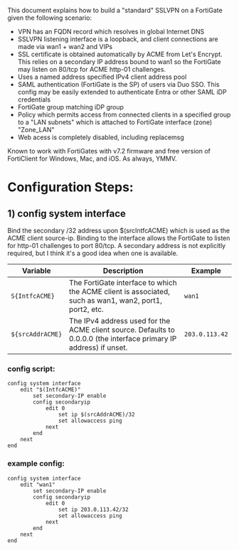 This document explains how to build a "standard" SSLVPN on a FortiGate given the following scenario:

- VPN has an FQDN record which resolves in global Internet DNS
- SSLVPN listening interface is a loopback, and client connections are made via wan1 + wan2 and VIPs
- SSL certificate is obtained automatically by ACME from Let's Encrypt. This relies on a secondary IP address bound to wan1 so the FortiGate may listen on 80/tcp for ACME http-01 challenges.
- Uses a named address specified IPv4 client address pool 
- SAML authentication (FortiGate is the SP) of users via Duo SSO. This config may be easily extended to authenticate Entra or other SAML iDP credentials
- FortiGate group matching iDP group
- Policy which permits access from connected clients in a specified group to a "LAN subnets" which is attached to FortiGate interface (zone) "Zone_LAN"
- Web acess is completely disabled, including replacemsg

Known to work with FortiGates with v7.2 firmware and free version of FortiClient for Windows, Mac, and iOS.  As always, YMMV.

# Configuration Steps:

## 1) config system interface

Bind the secondary /32 address upon $(srcIntfcACME) which is used as the ACME client source-ip. Binding to the interface allows the FortiGate to listen for http-01 challenges to port 80/tcp. A secondary address is not explicitly required, but I think it's a good idea when one is available.

| Variable | Description | Example |
| --- | --- | --- |
| `S{IntfcACME}` | The FortiGate interface to which the ACME client is associated, such as wan1, wan2, port1, port2, etc. | `wan1` |
| `${srcAddrACME}` | The IPv4 address used for the ACME client source. Defaults to 0.0.0.0 (the interface primary IP address) if unset. | `203.0.113.42` |

### config script:

    config system interface
        edit "$(IntfcACME)"
            set secondary-IP enable
            config secondaryip
                edit 0
                    set ip $(srcAddrACME)/32
                    set allowaccess ping
                next
            end
        next
    end

### example config:

    config system interface
        edit "wan1"
            set secondary-IP enable
            config secondaryip
                edit 0
                    set ip 203.0.113.42/32
                    set allowaccess ping
                next
            end
        next
    end



